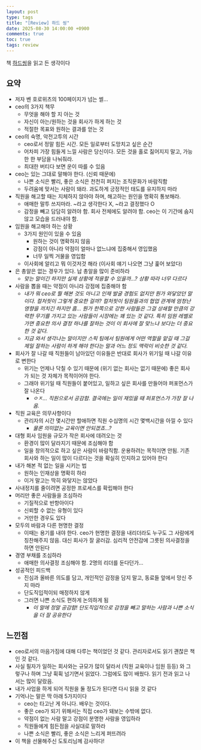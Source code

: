 ```yaml
---
layout: post
type: tags
title: "[Review] 하드 씽"
date: 2025-08-30 14:00:00 +0900
comments: true
toc: true
tags: review
---
```


책 [하드씽](https://www.yes24.com/product/goods/97951991)을 읽고 든 생각이다

## 요약

- 저자 벤 호로위츠의 100페이지가 넘는 썰…
- ceo의 3가지 책무
  - 무엇을 해야 할 지 아는 것
  - 자신이 아는/원하는 것을 회사가 하게 하는 것
  - 적절한 목표와 원하는 결과를 얻는 것
- ceo의 숙명, 악전고투의 시간
  - ceo로서 정말 힘든 시간. 모든 일로부터 도망치고 싶은 순간
  - 어차피 가장 힘들게 느낄 사람은 당신이다. 모든 것을 홀로 짊어지지 말고, 가능한 한 부담을 나눠줘라.
  - 최대한 버티다 보면 운이 따를 수 있음
- ceo는 있는 그대로 말해야 한다. (신뢰 때문에)
  - 나쁜 소식은 빨리, 좋은 소식은 천천히 퍼지는 조직문화가 바람직함
  - 두려움에 맞서는 사람이 돼라. 과도하게 긍정적인 태도를 유지하지 마라
- 직원을 해고할 때는 지체하지 않아야 하며, 해고하는 원인을 명확히 통보해라.
  - 애매한 말투 쓰지마라. ~라고 생각한다 X, ~라고 결정했다 O
  - 감정을 빼고 담담히 알려야 함. 회사 전체에도 알려야 함. ceo는 이 기간에 숨지 않고 모습을 드러내야 함.
- 임원을 해고해야 하는 상황
  - 3가지 원인이 있을 수 있음
    - 원하는 것이 명확하지 않음
    - 강점이 아니라 약점이 얼마나 없느냐에 집중해서 영입했음
    - 너무 일찍 거물을 영입함
  - 이사회에 알리고 뭐 이것저것 해라 (이사회 얘기 나오면 그냥 훑어 보았다)
- 은 총알은 없는 경우가 있다. 납 총알을 많이 준비하라
  - _맞는 말이긴 하지만 실제 상황에 적용할 수 있을까…? 상황 따라 너무 다르다_
- 사람을 뽑을 때는 약점이 아니라 강점에 집중해야 함
  - _내가 뭐 ceo로 뭘 해본 것도 아니고 인재 발굴 경험도 없지만 뭔가 와닿았던 말이다. 컬처핏이 그렇게 중요한 걸까? 컬처핏이 팀원들과의 협업 관계에 엄청난 영향을 끼치긴 하지만 흠… 뭔가 한쪽으로 강한 사람들은 그걸 상쇄할 만큼의 강력한 무기를 가지고 있는 사람들이 시장에는 꽤 있는 것 같다. 특히 임원 레벨로 가면 중요한 의사 결정 하나를 잘하는 것이 이 회사에 잘 맞느냐 보다는 더 중요한 것 같다._
  - _지금 와서 생각나는 말이지만 스픽 팀에서 팀원에게 어떤 역할을 맡길 때 그걸 제일 잘하는 사람이 하게 해야 한다는 말과 어느 정도 맥락이 비슷한 것 같다._
- 회사가 잘 나갈 때 직원들이 남아있던 이유들은 반대로 회사가 위기일 때 나갈 이유로 변한다
  - 위기는 언제나 닥칠 수 있기 때문에 (위기 없는 회사는 없기 때문에) 좋은 회사가 되는 것 자체가 목적이어야 한다.
  - 그래야 위기일 때 직원들이 붙어있고, 일하고 싶은 회사를 만들어야 퍼포먼스가 잘 나온다
    - _ㅇㅈ… 직원으로서 공감함. 결국에는 일이 재밌을 때 퍼포먼스가 가장 잘 나옴._
- 직원 교육은 의무사항이다
  - 관리자의 시간 몇시간만 할애하면 직원 수십명의 시간 몇백시간을 아낄 수 있다
    - _물론 의미없는 교육이면 안되겠죠…?_
- 대형 회사 임원을 규모가 작은 회사에 데려오는 것
  - 환경이 많이 달라지기 때문에 조심해야 함
  - 일을 창의적으로 하고 싶은 사람이 바람직함. 운용하려는 목적이면 안됨. 기존 회사와 하는 일이 많이 다르다는 것을 확실히 인지하고 있어야 한다
- 내가 해본 적 없는 일을 시키는 법
  - 원하는 인재상을 명확히 하라
  - 이거 말고는 딱히 와닿지는 않았다
- 사내정치를 줄이려면 공정한 프로세스를 확립해야 한다
- 머리만 좋은 사람들을 조심하라
  - 기질적으로 반항아이다
  - 신뢰할 수 없는 유형이 있다
  - 거만한 경우도 있다
- 모두의 바람과 다른 현명한 결정
  - 이때는 용기를 내야 한다. ceo가 현명한 결정을 내리더라도 누구도 그 사람에게 칭찬해주지 않음. 대신 회사가 잘 굴러감. 심리적 안전감에 그릇된 의사결정을 하면 안된다
- 경영 부채를 조심하라
  - 애매한 의사결정 조심해야 함. 2명의 리더를 둔다던가…
- 성공적인 피드백
  - 진심과 올바른 의도를 담고, 개인적인 감정을 담지 말고, 동료들 앞에서 망신 주지 마라
  - 단도직입적이되 매정하지 않게
  - 그러면 나쁜 소식도 편하게 논의하게 됨
    - _이 말에 정말 공감함! 단도직입적으로 감정을 빼고 말하는 사람과 나쁜 소식을 더 잘 공유한다_

## 느낀점

- ceo로서의 마음가짐에 대해 다루는 책이었던 것 같다. 관리자로서도 읽기 괜찮은 책인 것 같다.
- 사실 필자가 일하는 회사와는 규모가 많이 달라서 (직원 교육이나 임원 등등) 와 그렇구나 하며 그냥 휙휙 넘기면서 읽었다. 그럼에도 많이 배웠다. 읽기 전과 읽고 나서는 많이 달랐음.
- 내가 사업을 하게 되어 직원을 둘 정도가 된다면 다시 읽을 것 같다
- 기억나는 말은 딱 아래 5가지이다
  - ceo는 타고난 게 아니다. 배우는 것이다.
  - 좋은 ceo가 되기 위해서는 직접 ceo가 돼보는 수밖에 없다.
  - 약점이 없는 사람 말고 강점이 분명한 사람을 영입하라
  - 직원들에게 힘든점을 사실대로 말하라
  - 나쁜 소식은 빨리, 좋은 소식은 느리게 퍼뜨려라
- 이 책을 선물해주신 도토리님께 감사하다!
